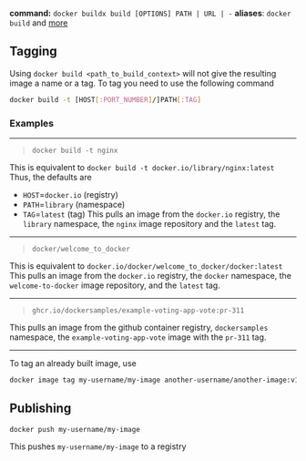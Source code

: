 **command:** ``docker buildx build [OPTIONS] PATH | URL | -``
**aliases**: ``docker build`` and [more](https://docs.docker.com/reference/cli/docker/buildx/build/)
## Tagging
Using `docker build <path_to_build_context>` will not give the resulting image a name or a tag. To tag you need to use the following command
```sh
docker build -t [HOST[:PORT_NUMBER]/]PATH[:TAG]
```
### Examples
---
> `docker build -t nginx`

This is equivalent to 
`docker build -t docker.io/library/nginx:latest`
Thus, the defaults are
- `HOST`=`docker.io` (registry)
- `PATH`=`library` (namespace)
- `TAG`=`latest` (tag)
This pulls an image from the `docker.io` registry, the `library` namespace, the `nginx` image repository and the `latest` tag.
---
> `docker/welcome_to_docker` 

This is equivalent to 
`docker.io/docker/welcome_to_docker/docker:latest`
This pulls an image from the `docker.io` registry, the `docker` namespace, the `welcome-to-docker` image repository, and the `latest` tag.

---
> `ghcr.io/dockersamples/example-voting-app-vote:pr-311`

This pulls an image from the github container registry, `dockersamples` namespace, the `example-voting-app-vote` image with the `pr-311` tag.

---
To tag an already built image, use
```sh
docker image tag my-username/my-image another-username/another-image:v1
```
## Publishing
```
docker push my-username/my-image
```
This pushes `my-username/my-image` to a registry